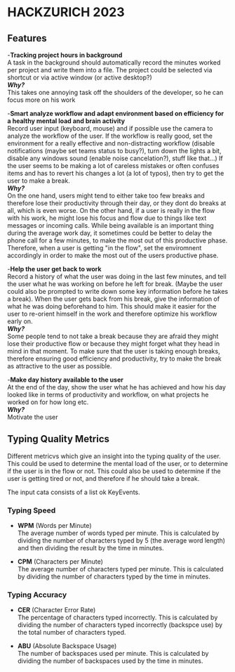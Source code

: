 # HACKZURICH 2023

## **Features**

-**Tracking project hours in background**<br>
A task in the background should automatically record the minutes worked per project and write them into a file. The project could be selected via shortcut or via active window (or active desktop?)<br>
***Why?***<br>
This takes one annoying task off the shoulders of the developer, so he can focus more on his work

-**Smart analyze workflow and adapt environment based on efficiency for a healthy mental load and brain activity**<br>
Record user input (keyboard, mouse) and if possible use the camera to analyze the workflow of the user. If the workflow is really good, set the environment for a really effective and non-distracting workflow (disable notifications (maybe set teams status to busy?), turn down the lights a bit, disable any windows sound (enable noise cancelation?), stuff like that...)
If the user seems to be making a lot of careless mistakes or often confuses items and has to revert his changes a lot (a lot of typos), then try to get the user to make a break.<br>
***Why?***<br>
On the one hand, users might tend to either take too few breaks and therefore lose their productivity through their day, or they dont do breaks at all, which is even worse. On the other hand, if a user is really in the flow with his work, he might lose his focus and flow due to things like text messages or incoming calls. While being available is an important thing during the average work day, it sometimes could be better to delay the phone call for a few minutes, to make the most out of this productive phase. Therefore, when a user is getting "in the flow", set the enviromnent accordingly in order to make the most out of the users productive phase.

-**Help the user get back to work**<br>
Record a history of what the user was doing in the last few minutes, and tell the user what he was working on before he left for break. (Maybe the user could also be prompted to write down some key information before he takes a break). When the user gets back from his break, give the information of what he was doing beforehand to him. This should make it easier for the user to re-orient himself in the work and therefore optimize his workflow early on.<br>
***Why?***<br>
Some people tend to not take a break because they are afraid they might lose their productive flow or because they might forget what they head in mind in that moment. To make sure that the user is taking enough breaks, therefore ensuring good efficiency and productivity, try to make the break as attractive to the user as possible.

-**Make day history available to the user**<br>
At the end of the day, show the user what he has achieved and how his day looked like in terms of productivity and workflow, on what projects he worked on for how long etc.<br>
***Why?***<br>
Motivate the user

## **Typing Quality Metrics**
Different metricvs which give an insight into the typing quality of the user. This could be used to determine the mental load of the user, or to determine if the user is in the flow or not. This could also be used to determine if the user is getting tired or not, and therefore if he should take a break.

The input cata consists of a list ok KeyEvents.

### **Typing Speed**

-   **WPM** (Words per Minute)<br>
    The average number of words typed per minute. This is calculated by dividing the number of characters typed by 5 (the average word length) and then dividing the result by the time in minutes.

-   **CPM** (Characters per Minute)<br>
    The average number of characters typed per minute. This is calculated by dividing the number of characters typed by the time in minutes.

### **Typing Accuracy**

-   **CER** (Character Error Rate)<br>
    The percentage of characters typed incorrectly. This is calculated by dividing the number of characters typed incorrectly (backspce use) by the total number of characters typed.

-  **ABU** (Absolute Backspace Usage)<br>
    The number of backspaces used per minute. This is calculated by dividing the number of backspaces used by the time in minutes.

